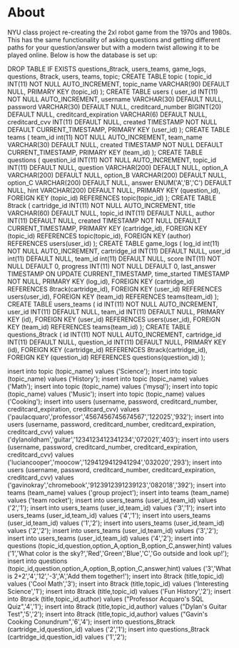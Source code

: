 # About
NYU class project re-creating the 2xl robot game from the 1970s and 1980s.  This has the same functionality of asking questions and getting different paths for your question/answer but with a modern twist allowing it to be played online.  Below is how the database is set up:

DROP TABLE IF EXISTS questions_8track, users_teams, game_logs, questions, 8track, users, teams, topic;
CREATE TABLE topic (
	topic_id INT(11) NOT NULL AUTO_INCREMENT,
	topic_name VARCHAR(90) DEFAULT NULL,
	PRIMARY KEY (topic_id)
);
CREATE TABLE users (
	user_id INT(11) NOT NULL AUTO_INCREMENT,
	username VARCHAR(30) DEFAULT NULL,
	password VARCHAR(30) DEFAULT NULL,
	creditcard_number BIGINT(20) DEFAULT NULL,
	creditcard_expiration VARCHAR(6) DEFAULT NULL,
	creditcard_cvv INT(11) DEFAULT NULL,
	created TIMESTAMP NOT NULL DEFAULT CURRENT_TIMESTAMP,
	PRIMARY KEY (user_id)
);
CREATE TABLE teams (
	team_id int(11) NOT NULL AUTO_INCREMENT,
	team_name VARCHAR(30) DEFAULT NULL,
	created TIMESTAMP NOT NULL DEFAULT CURRENT_TIMESTAMP,
	PRIMARY KEY (team_id)
);
CREATE TABLE questions (
	question_id INT(11) NOT NULL AUTO_INCREMENT,
	topic_id INT(11) DEFAULT NULL,
	question VARCHAR(200) DEFAULT NULL,
	option_A VARCHAR(200) DEFAULT NULL,
	option_B VARCHAR(200) DEFAULT NULL,
	option_C VARCHAR(200) DEFAULT NULL,
	answer ENUM('A','B','C') DEFAULT NULL,
	hint VARCHAR(200) DEFAULT NULL,
	PRIMARY KEY (question_id),
	FOREIGN KEY (topic_id) REFERENCES topic(topic_id)
);
CREATE TABLE 8track (
	cartridge_id INT(11) NOT NULL AUTO_INCREMENT,
	title VARCHAR(60) DEFAULT NULL,
	topic_id INT(11) DEFAULT NULL,
	author INT(11) DEFAULT NULL,
	created TIMESTAMP NOT NULL DEFAULT CURRENT_TIMESTAMP,
	PRIMARY KEY (cartridge_id),
	FOREIGN KEY (topic_id) REFERENCES topic(topic_id),
	FOREIGN KEY (author) REFERENCES users(user_id)
);
CREATE TABLE game_logs (
	log_id int(11) NOT NULL AUTO_INCREMENT,
	cartridge_id INT(11) DEFAULT NULL,
	user_id int(11) DEFAULT NULL,
	team_id int(11) DEFAULT NULL,
	score INT(11) NOT NULL DEFAULT 0,
	progress INT(11) NOT NULL DEFAULT 0,
	last_answer TIMESTAMP ON UPDATE CURRENT_TIMESTAMP,
    time_started TIMESTAMP NOT NULL,
	PRIMARY KEY (log_id),
	FOREIGN KEY (cartridge_id) REFERENCES 8track(cartridge_id),
	FOREIGN KEY (user_id) REFERENCES users(user_id),
	FOREIGN KEY (team_id) REFERENCES teams(team_id)
);
CREATE TABLE users_teams (
	id INT(11) NOT NULL AUTO_INCREMENT,
	user_id INT(11) DEFAULT NULL,
	team_id INT(11) DEFAULT NULL,
	PRIMARY KEY (id),
	FOREIGN KEY (user_id) REFERENCES users(user_id),
	FOREIGN KEY (team_id) REFERENCES teams(team_id)
);
CREATE TABLE questions_8track (
	id INT(11) NOT NULL AUTO_INCREMENT,
	cartridge_id INT(11) DEFAULT NULL,
	question_id INT(11) DEFAULT NULL,
	PRIMARY KEY (id),
	FOREIGN KEY (cartridge_id) REFERENCES 8track(cartridge_id),
	FOREIGN KEY (question_id) REFERENCES questions(question_id)
);

insert into topic (topic_name) values ('Science');
insert into topic (topic_name) values ('History');
insert into topic (topic_name) values ('Math');
insert into topic (topic_name) values ('mysql');
insert into topic (topic_name) values ('Music');
insert into topic (topic_name) values ('Cooking');
insert into users (username, password, creditcard_number, creditcard_expiration, creditcard_cvv) values ('paulacquaro','professor','4567456745674567','122025','932');
insert into users (username, password, creditcard_number, creditcard_expiration, creditcard_cvv) values ('dylanoldham','guitar','1234123412341234','072021','403');
insert into users (username, password, creditcard_number, creditcard_expiration, creditcard_cvv) values ('luciancooper','moocow','1294129412941294','032020','293');
insert into users (username, password, creditcard_number, creditcard_expiration, creditcard_cvv) values ('gavinokray','chromebook','9123912391239123','082018','392');
insert into teams (team_name) values ('group project');
insert into teams (team_name) values ('team rocket');
insert into users_teams (user_id,team_id) values ('2','1');
insert into users_teams (user_id,team_id) values ('3','1');
insert into users_teams (user_id,team_id) values ('4','1');
insert into users_teams (user_id,team_id) values ('1','2');
insert into users_teams (user_id,team_id) values ('2','2');
insert into users_teams (user_id,team_id) values ('3','2');
insert into users_teams (user_id,team_id) values ('4','2');
insert into questions (topic_id,question,option_A,option_B,option_C,answer,hint) values ('1','What color is the sky?','Red','Green','Blue','C','Go outside and look up!');
insert into questions (topic_id,question,option_A,option_B,option_C,answer,hint) values ('3','What is 2+2','4','12','-3','A','Add them together!');
insert into 8track (title,topic_id) values ('Cool Math','3');
insert into 8track (title,topic_id) values ('Interesting Science','1');
insert into 8track (title,topic_id) values ('Fun History','2');
insert into 8track (title,topic_id,author) values ("Professor Acquaro's SQL Quiz",'4','1');
insert into 8track (title,topic_id,author) values ("Dylan's Guitar Test",'5','2');
insert into 8track (title,topic_id,author) values ("Gavin's Cooking Conundrum",'6','4');
insert into questions_8track (cartridge_id,question_id) values ('2','1');
insert into questions_8track (cartridge_id,question_id) values ('1','2');

